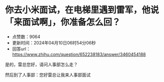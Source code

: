 # 你去小米面试，在电梯里遇到雷军，他说「来面试啊」，你准备怎么回？
- 点赞数：9064
- 更新时间：2024年04月10日06时54分06秒
- 回答url：https://www.zhihu.com/question/652238183/answer/3460454188
<body>
 <p data-pid="6TznInl0">是的，雷总您好，请问人事部怎么走？</p>
 <p data-pid="UJ9g24xW">然后到了人事部：您好雷总让我来人事部面试</p>
 <p></p>
</body>